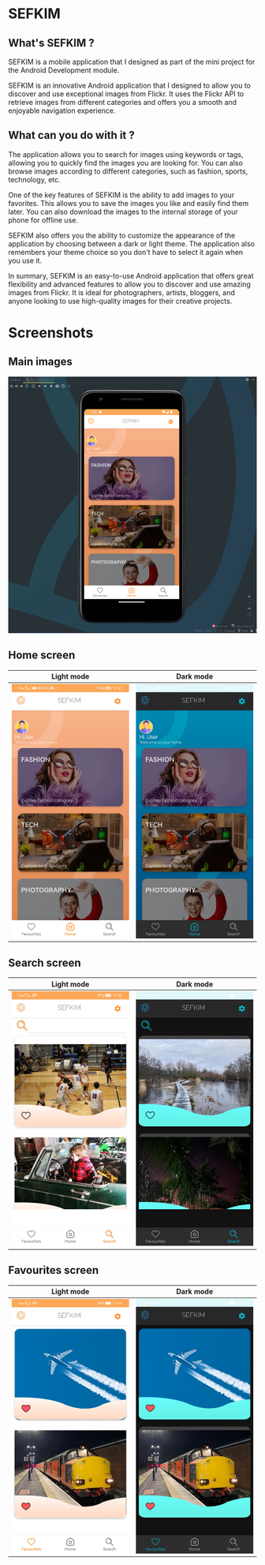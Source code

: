 # SEFKIM

## What's SEFKIM ?

SEFKIM is a mobile application that I designed as part of the mini project for the Android Development module.

SEFKIM is an innovative Android application that I designed to allow you to discover and use exceptional images from Flickr. It uses the Flickr API to retrieve images from different categories and offers you a smooth and enjoyable navigation experience.

## What can you do with it ? 

The application allows you to search for images using keywords or tags, allowing you to quickly find the images you are looking for. You can also browse images according to different categories, such as fashion, sports, technology, etc.

One of the key features of SEFKIM is the ability to add images to your favorites. This allows you to save the images you like and easily find them later. You can also download the images to the internal storage of your phone for offline use.

SEFKIM also offers you the ability to customize the appearance of the application by choosing between a dark or light theme. The application also remembers your theme choice so you don't have to select it again when you use it.

In summary, SEFKIM is an easy-to-use Android application that offers great flexibility and advanced features to allow you to discover and use amazing images from Flickr. It is ideal for photographers, artists, bloggers, and anyone looking to use high-quality images for their creative projects.

# Screenshots
## Main images
![Alt text](/Screenshots/emulator.png?raw=true "Emulator")
## Home screen
| Light mode | Dark mode |
| --- | --- |
| ![Alt text](/Screenshots/home_short_light.jpg?raw=true "Home short ligh") | ![Alt text](/Screenshots/home_short_dark.jpg?raw=true "home_short_dark") |
## Search screen
| Light mode | Dark mode |
| --- | --- |
| ![Alt text](/Screenshots/search_light.jpg?raw=true "search_light") | ![Alt text](/Screenshots/search_dark.jpg?raw=true "search_dark") |
## Favourites screen
| Light mode | Dark mode |
| --- | --- |
| ![Alt text](/Screenshots/fav_light.jpg?raw=true "fav_light") | ![Alt text](/Screenshots/fav_dark.jpg?raw=true "fav_dark") |
